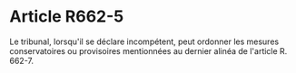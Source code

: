 # Article R662-5

Le tribunal, lorsqu'il se déclare incompétent, peut ordonner les mesures conservatoires ou provisoires mentionnées au dernier alinéa de l'article R. 662-7.
